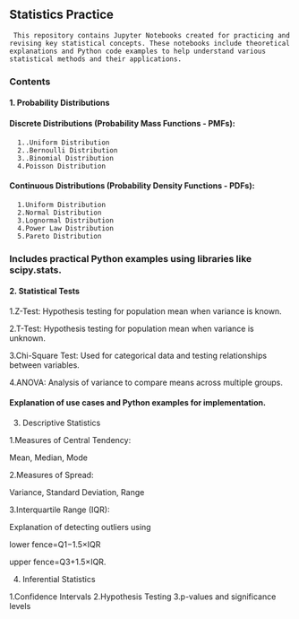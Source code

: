 ## Statistics Practice
     This repository contains Jupyter Notebooks created for practicing and revising key statistical concepts. These notebooks include theoretical explanations and Python code examples to help understand various statistical methods and their applications.

### Contents
#### 1. Probability Distributions
#### Discrete Distributions (Probability Mass Functions - PMFs):
      1..Uniform Distribution
      2..Bernoulli Distribution
      3..Binomial Distribution
      4.Poisson Distribution

#### Continuous Distributions (Probability Density Functions - PDFs):
      1.Uniform Distribution
      2.Normal Distribution
      3.Lognormal Distribution
      4.Power Law Distribution
      5.Pareto Distribution


### Includes practical Python examples using libraries like scipy.stats.

#### 2. Statistical Tests

1.Z-Test:
   Hypothesis testing for population mean when variance is known.

2.T-Test:
Hypothesis testing for population mean when variance is unknown.
 
3.Chi-Square Test:
Used for categorical data and testing relationships between variables.

4.ANOVA:
Analysis of variance to compare means across multiple groups.

#### Explanation of use cases and Python examples for implementation.
3. Descriptive Statistics

1.Measures of Central Tendency:

Mean, Median, Mode

2.Measures of Spread:

Variance, Standard Deviation, Range

3.Interquartile Range (IQR):

Explanation of detecting outliers using 

lower fence=Q1−1.5×IQR  

upper fence=Q3+1.5×IQR.

4. Inferential Statistics

1.Confidence Intervals
2.Hypothesis Testing
3.p-values and significance levels